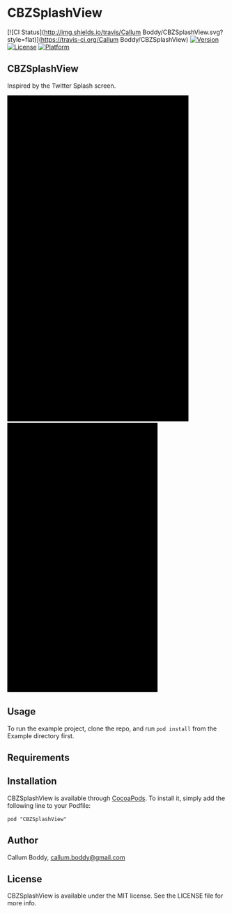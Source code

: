 # CBZSplashView

[![CI Status](http://img.shields.io/travis/Callum Boddy/CBZSplashView.svg?style=flat)](https://travis-ci.org/Callum Boddy/CBZSplashView)
[![Version](https://img.shields.io/cocoapods/v/CBZSplashView.svg?style=flat)](http://cocoadocs.org/docsets/CBZSplashView)
[![License](https://img.shields.io/cocoapods/l/CBZSplashView.svg?style=flat)](http://cocoadocs.org/docsets/CBZSplashView)
[![Platform](https://img.shields.io/cocoapods/p/CBZSplashView.svg?style=flat)](http://cocoadocs.org/docsets/CBZSplashView)


## CBZSplashView

Inspired by the Twitter Splash screen.

<img src="Images/twitterGif.gif"/>
<img src="Images/snapchatexample.gif"/>


## Usage

To run the example project, clone the repo, and run `pod install` from the Example directory first.

## Requirements

## Installation

CBZSplashView is available through [CocoaPods](http://cocoapods.org). To install
it, simply add the following line to your Podfile:

    pod "CBZSplashView"

## Author

Callum Boddy, callum.boddy@gmail.com

## License

CBZSplashView is available under the MIT license. See the LICENSE file for more info.

